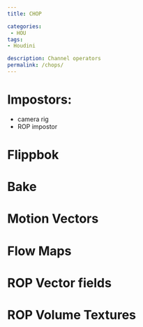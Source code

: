 ```yaml
---
title: CHOP

categories:
 - HOU
tags:
- Houdini

description: Channel operators
permalink: /chops/
---
```



# Impostors:

- camera rig
- ROP impostor


# Flippbok

# Bake

# Motion Vectors

# Flow Maps


# ROP Vector fields
# ROP Volume Textures
